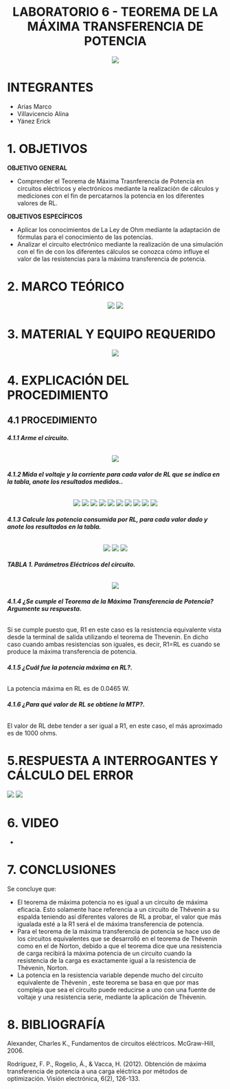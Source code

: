 <div align="center">

# LABORATORIO 6 - TEOREMA DE LA MÁXIMA TRANSFERENCIA DE POTENCIA

![](https://github.com/erickyanez1/IMAGENES-DEBER-1/blob/main/espe.png) 

</div>

# **INTEGRANTES**

- Arias Marco
- Villavicencio Alina
- Yánez Erick


# **1. OBJETIVOS**

**OBJETIVO GENERAL**
  - Comprender el Teorema de Máxima Trasnferencia de Potencia en circuitos eléctricos y electrónicos mediante la realización de cálculos y mediciones con el fin de percatarnos la potencia en los diferentes valores de RL.
 
 **OBJETIVOS ESPECÍFICOS**
  - Aplicar los conocimientos de La Ley de Ohm mediante la adaptación de fórmulas para el conocimiento de las potencias.
  - Analizar el circuito electrónico mediante la realización de una simulación con el fin de con los diferentes cálculos se conozca cómo influye el valor de las resistencias para la máxima transferencia de potencia.

# **2. MARCO TEÓRICO**

<div align="center">
  
![](https://github.com/erickyanez1/Laboratorio6/blob/main/IMG/Teoria_1.png)
![](https://github.com/erickyanez1/Laboratorio6/blob/main/IMG/Teoria_2.png)
  
</div>
  
# **3. MATERIAL Y EQUIPO REQUERIDO**

<div align="center">

![](https://github.com/erickyanez1/Laboratorio6/blob/main/IMG/Material.png)
  
</div>

# **4. EXPLICACIÓN DEL PROCEDIMIENTO**

## **4.1 PROCEDIMIENTO**

###### **4.1.1 Arme el circuito.**

<div align="center">

![](https://github.com/erickyanez1/Laboratorio6/blob/main/IMG/circuito.PNG)
  
</div>

###### **4.1.2 Mida el voltaje y la corriente para cada valor de RL que se indica en la tabla, anote los resultados medidos..**

<div align="center">

![](https://github.com/erickyanez1/Laboratorio6/blob/main/IMG/Simulacion_P1.PNG)
![](https://github.com/erickyanez1/Laboratorio6/blob/main/IMG/Simulacion_P2.PNG)
![](https://github.com/erickyanez1/Laboratorio6/blob/main/IMG/Simulacion_P3.PNG)
![](https://github.com/erickyanez1/Laboratorio6/blob/main/IMG/Simulacion_P4.PNG)
![](https://github.com/erickyanez1/Laboratorio6/blob/main/IMG/Simulacion_P5.PNG)
![](https://github.com/erickyanez1/Laboratorio6/blob/main/IMG/Simulacion_P6.PNG)
![](https://github.com/erickyanez1/Laboratorio6/blob/main/IMG/Simulacion_P7.PNG)
![](https://github.com/erickyanez1/Laboratorio6/blob/main/IMG/Simulacion_P8.PNG)
![](https://github.com/erickyanez1/Laboratorio6/blob/main/IMG/Simulacion_P9.PNG)
![](https://github.com/erickyanez1/Laboratorio6/blob/main/IMG/Simulacion_P10.PNG)
  
</div>

###### **4.1.3 Calcule las potencia consumida por RL, para cada valor dado y anote los resultados en la tabla.**

<div align="center">

![](https://github.com/erickyanez1/Laboratorio6/blob/main/IMG/1.PNG)
![](https://github.com/erickyanez1/Laboratorio6/blob/main/IMG/2.PNG)
![](https://github.com/erickyanez1/Laboratorio6/blob/main/IMG/3.PNG)


  
</div>




###### **TABLA 1. Parámetros Eléctricos del circuito.**

<div align="center">

![](https://github.com/erickyanez1/Laboratorio6/blob/main/IMG/4.PNG)

</div>

###### **4.1.4 ¿Se cumple el Teorema de la Máxima Transferencia de Potencia? Argumente su respuesta.**

Sí se cumple puesto que, R1 en este caso es la resistencia equivalente vista desde la terminal de salida utilizando el teorema de Thevenin. En dicho caso cuando ambas resistencias son iguales, es decir, R1=RL es cuando se produce la máxima transferencia de potencia.

###### **4.1.5 ¿Cuál fue la potencia máxima en RL?.**

La potencia máxima en RL es de 0.0465 W.


###### **4.1.6 ¿Para qué valor de RL se obtiene la MTP?.**

El valor de RL debe tender a ser igual a R1, en este caso, el más aproximado es de 1000 ohms.


#  5.RESPUESTA A INTERROGANTES Y CÁLCULO DEL ERROR

![](https://github.com/erickyanez1/Laboratorio6/blob/main/IMG/Error_1.png)
![](https://github.com/erickyanez1/Laboratorio6/blob/main/IMG/Error_2.png)

# **6. VIDEO**

- 

# **7. CONCLUSIONES**

Se concluye que:

- El teorema de máxima potencia no es igual a un circuito de máxima eficacia. Esto solamente hace referencia a un circuito de Thévenin a su espalda teniendo así diferentes valores de RL a probar, el valor que más igualada esté a la R1 será el de máxima transferencia de potencia.
- Para el teorema de la máxima transferencia de potencia se hace uso de los circuitos equivalentes que se desarrolló en el teorema de Thévenin como en el de Norton, debido a que el teorema dice que una resistencia de carga recibirá la máxima potencia de un circuito cuando la resistencia de la carga es exactamente igual a la resistencia de Thévenin, Norton.
- La potencia en la resistencia variable depende mucho del circuito equivalente de Thévenin , este teorema se basa en que por mas compleja que sea el circuito puede reducirse a uno con una fuente de voltaje y una resistencia serie, mediante la aplicación de Thévenin.

# **8. BIBLIOGRAFÍA**

Alexander, Charles K., Fundamentos de circuitos eléctricos. McGraw-Hill, 2006.

Rodríguez, F. P., Rogelio, Á., & Vacca, H. (2012). Obtención de máxima transferencia de potencia a una carga eléctrica por métodos de optimización. Visión electrónica, 6(2), 126-133.

